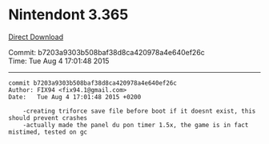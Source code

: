 # Nintendont 3.365
[Direct Download](./Nintendont.zip)

Commit: b7203a9303b508baf38d8ca420978a4e640ef26c  
Time: Tue Aug 4 17:01:48 2015   

-----

```
commit b7203a9303b508baf38d8ca420978a4e640ef26c
Author: FIX94 <fix94.1@gmail.com>
Date:   Tue Aug 4 17:01:48 2015 +0200

    -creating triforce save file before boot if it doesnt exist, this should prevent crashes
    -actually made the panel du pon timer 1.5x, the game is in fact mistimed, tested on gc
```

